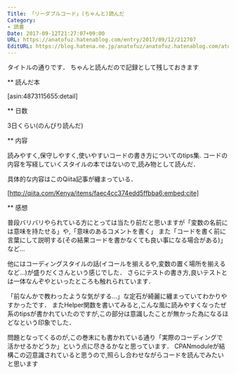 ```yaml
---
Title: 「リーダブルコード」(ちゃんと)読んだ
Category:
- 読書
Date: 2017-09-12T21:27:07+09:00
URL: https://anatofuz.hatenablog.com/entry/2017/09/12/212707
EditURL: https://blog.hatena.ne.jp/anatofuz/anatofuz.hatenablog.com/atom/entry/8599973812297389082
---
```


タイトルの通りです．
ちゃんと読んだので記録として残しておきます

** 読んだ本

[asin:4873115655:detail]


** 日数

3日くらい(のんびり読んだ)

** 内容

読みやすく,保守しやすく,使いやすいコードの書き方についてのtips集.
コードの内容を写経していくスタイルの本ではないので,読み物として読んだ．

具体的な内容はこのQiita記事が纏まっている．

[http://qiita.com/Kenya/items/faec4cc374edd5ffbba6:embed:cite]



** 感想

普段バリバリやられている方にとっては当たり前だと思いますが「変数の名前には意味を持たせる」や,「意味のあるコメントを書く」
また「コードを書く前に言葉にして説明する(その結果コードを書かなくても良い事になる場合がある)」など…

他にはコーディングスタイルの話(イコールを揃えるや,変数の置く場所を揃えるなど…)が盛りだくさんという感じでした．
さらにテストの書き方,良いテストとは一体なんぞやといったところも触れられています．


「前なんかで教わったような気がする…」な定石が綺麗に纏まっていてわかりやすかったです．
またHelper関数を書いてみると,こんな風に読みやすくなったぜ系のtipsが書かれていたのですが,この部分は意識したことが無かった為になるほどなという印象でした．



問題となってくるのが,この巻末にも書かれている通り「実際のコーディングで活かせるかどうか」という点に尽きるかなと思っています．
CPANmoduleが結構この辺意識されていると思うので,照らし合わせながらコードを読んでみたいと思います
